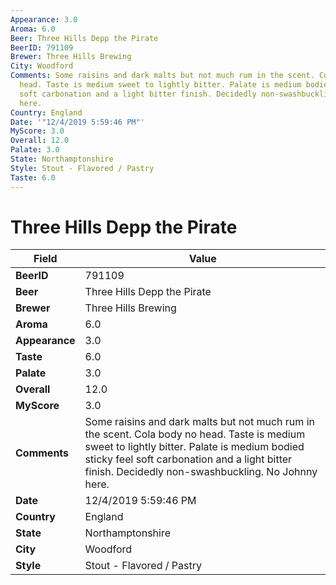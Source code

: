 ```yaml
---
Appearance: 3.0
Aroma: 6.0
Beer: Three Hills Depp the Pirate
BeerID: 791109
Brewer: Three Hills Brewing
City: Woodford
Comments: Some raisins and dark malts but not much rum in the scent. Cola body no
  head. Taste is medium sweet to lightly bitter. Palate is medium bodied sticky feel
  soft carbonation and a light bitter finish. Decidedly non-swashbuckling. No Johnny
  here.
Country: England
Date: '"12/4/2019 5:59:46 PM"'
MyScore: 3.0
Overall: 12.0
Palate: 3.0
State: Northamptonshire
Style: Stout - Flavored / Pastry
Taste: 6.0
---
```


# Three Hills Depp the Pirate

| Field         | Value |
|---------------|-------|
| **BeerID** | 791109 |
| **Beer** | Three Hills Depp the Pirate |
| **Brewer** | Three Hills Brewing |
| **Aroma** | 6.0 |
| **Appearance** | 3.0 |
| **Taste** | 6.0 |
| **Palate** | 3.0 |
| **Overall** | 12.0 |
| **MyScore** | 3.0 |
| **Comments** | Some raisins and dark malts but not much rum in the scent. Cola body no head. Taste is medium sweet to lightly bitter. Palate is medium bodied sticky feel soft carbonation and a light bitter finish. Decidedly non-swashbuckling. No Johnny here. |
| **Date** | 12/4/2019 5:59:46 PM |
| **Country** | England |
| **State** | Northamptonshire |
| **City** | Woodford |
| **Style** | Stout - Flavored / Pastry |
